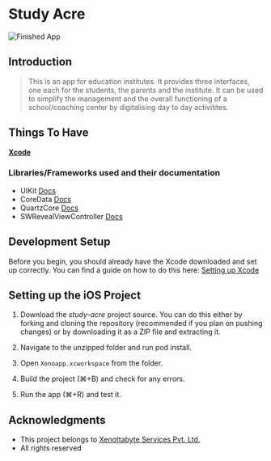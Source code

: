 # Study Acre

![Finished App](https://media.giphy.com/media/2kKltOmkTHGVVDHPvN/giphy.gif)

## Introduction
> This is an app for education institutes. It provides three interfaces, one each for the students, the parents and the institute. It can be used to simplify the management and the overall functioning of a school/coaching center by digitalising day to day activitites.

## Things To Have
**[Xcode](https://developer.apple.com/xcode/)**

### Libraries/Frameworks used and their documentation

- UIKit [Docs](https://developer.apple.com/documentation/uikit/)
- CoreData [Docs](https://developer.apple.com/documentation/coredata)
- QuartzCore [Docs](https://developer.apple.com/documentation/quartzcore)
- SWRevealViewController [Docs](https://github.com/John-Lluch/SWRevealViewController)

## Development Setup

Before you begin, you should already have the Xcode downloaded and set up correctly. You can find a guide on how to do this here: [Setting up Xcode](https://developer.apple.com/library/content/documentation/IDEs/Conceptual/AppStoreDistributionTutorial/Setup/Setup.html)

## Setting up the iOS Project

1. Download the _study-acre_ project source. You can do this either by forking and cloning the repository (recommended if you plan on pushing changes) or by downloading it as a ZIP file and extracting it.

2. Navigate to the unzipped folder and run pod install.

3. Open `Xenoapp.xcworkspace` from the folder.

4. Build the project (⌘+B) and check for any errors.

5. Run the app (⌘+R) and test it.

## Acknowledgments

* This project belongs to [Xenottabyte Services Pvt. Ltd.](https://www.vert-age.com/)
* All rights reserved

